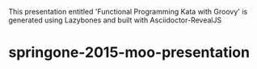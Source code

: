 This presentation entitled 'Functional Programming Kata with Groovy' is generated using Lazybones and built with Asciidoctor-RevealJS
# springone-2015-moo-presentation
